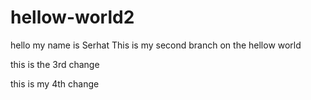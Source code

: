 # hellow-world2

hello my name is Serhat
 This is my second branch on the hellow world 
 
 this is the 3rd change


this is my 4th change
